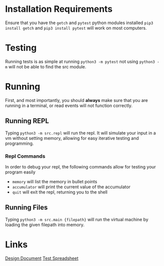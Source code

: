 # Installation Requirements

Ensure that you have the `getch` and `pytest` python modules installed `pip3 install getch` and `pip3 install pytest`
will work on most computers.

# Testing

Running tests is as simple at running `python3 -m pytest` not using `python3 -m` will not be able to find the src
module.

# Running

First, and most importantly, you should **always** make sure that you are running in a terminal, or read events will not
function correctly.

## Running REPL

Typing `python3 -m src.repl` will run the repl. It will simulate your input in a vm without setting memory, allowing for
easy iterative testing and programming.

### Repl Commands

In order to debug your repl, the following commands allow for testing your program easily

- `memory` will list the memory in bullet points
- `accumulator` will print the current value of the accumulator
- `quit` will exit the repl, returning you to the shell

## Running Files

Typing `python3 -m src.main {filepath}` will run the virtual machine by loading the given filepath into memory.

# Links

[Design Document](DESIGN.md)
[Test Spreadsheet](https://docs.google.com/spreadsheets/d/1QTb8sKVDeXY4Bi7FBApc3YbCMB7P11IFhFzOigon37I/edit?usp=sharing)